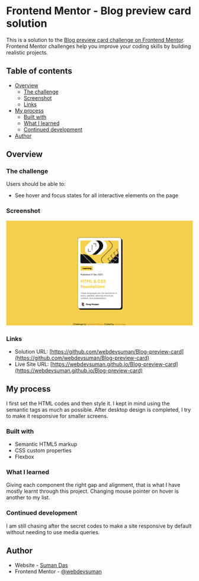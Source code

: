 # Frontend Mentor - Blog preview card solution

This is a solution to the [Blog preview card challenge on Frontend Mentor](https://www.frontendmentor.io/challenges/blog-preview-card-ckPaj01IcS). Frontend Mentor challenges help you improve your coding skills by building realistic projects.

## Table of contents

- [Overview](#overview)
  - [The challenge](#the-challenge)
  - [Screenshot](#screenshot)
  - [Links](#links)
- [My process](#my-process)
  - [Built with](#built-with)
  - [What I learned](#what-i-learned)
  - [Continued development](#continued-development)
- [Author](#author)

## Overview

### The challenge

Users should be able to:

- See hover and focus states for all interactive elements on the page

### Screenshot

![](./Screenshot.png)

### Links

- Solution URL: [https://github.com/webdevsuman/Blog-preview-card](https://github.com/webdevsuman/Blog-preview-card)
- Live Site URL: [https://webdevsuman.github.io/Blog-preview-card](https://webdevsuman.github.io/Blog-preview-card)

## My process

I first set the HTML codes and then style it. I kept in mind using the semantic tags as much as possible. After desktop design is completed, I try to make it responsive for smaller screens.

### Built with

- Semantic HTML5 markup
- CSS custom properties
- Flexbox

### What I learned

Giving each component the right gap and alignment, that is what I have mostly learnt through this project. Changing mouse pointer on hover is another to my list.

### Continued development

I am still chasing after the secret codes to make a site responsive by default without needing to use media queries.

## Author

- Website - [Suman Das](https://github.com/webdevsuman/)
- Frontend Mentor - [@webdevsuman](https://www.frontendmentor.io/profile/webdevsuman)
